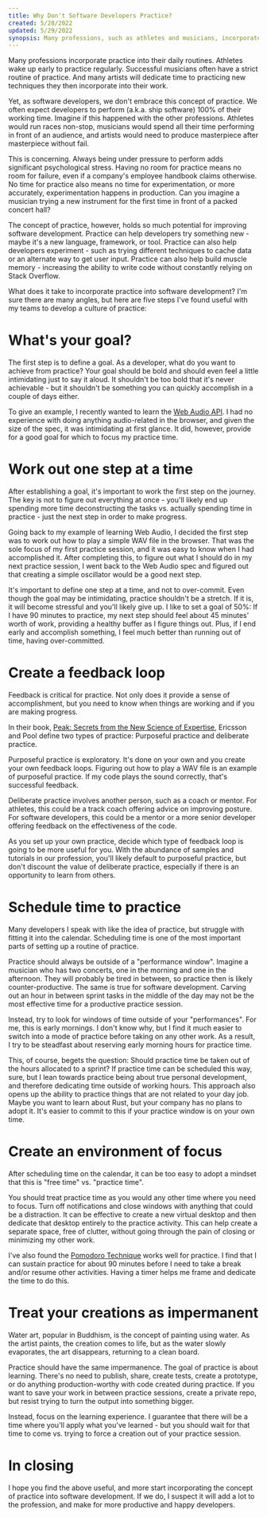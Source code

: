 ```yaml
---
title: Why Don't Software Developers Practice?
created: 5/28/2022
updated: 5/29/2022
synopsis: Many professions, such as athletes and musicians, incorporate practice into their daily routines, but software development is an exception to the rule. In this article, I explore why this is concerning and offer five steps for introducing practice into the profession.
---
```

Many professions incorporate practice into their daily routines. Athletes wake up early to practice regularly. Successful musicians often have a strict routine of practice. And many artists will dedicate time to practicing new techniques they then incorporate into their work.

Yet, as software developers, we don't embrace this concept of practice. We often expect developers to perform (a.k.a. ship software) 100% of their working time. Imagine if this happened with the other professions. Athletes would run races non-stop, musicians would spend all their time performing in front of an audience, and artists would need to produce masterpiece after masterpiece without fail.

This is concerning. Always being under pressure to perform adds significant psychological stress. Having no room for practice means no room for failure, even if a company's employee handbook claims otherwise. No time for practice also means no time for experimentation, or more accurately, experimentation happens in production. Can you imagine a musician trying a new instrument for the first time in front of a packed concert hall?

The concept of practice, however, holds so much potential for improving software development. Practice can help developers try something new - maybe it's a new language, framework, or tool. Practice can also help developers experiment - such as trying different techniques to cache data or an alternate way to get user input. Practice can also help build muscle memory - increasing the ability to write code without constantly relying on Stack Overflow.

What does it take to incorporate practice into software development? I'm sure there are many angles, but here are five steps I've found useful with my teams to develop a culture of practice:

# What's your goal?

The first step is to define a goal. As a developer, what do you want to achieve from practice? Your goal should be bold and should even feel a little intimidating just to say it aloud. It shouldn't be too bold that it's never achievable - but it shouldn't be something you can quickly accomplish in a couple of days either.

To give an example, I recently wanted to learn the [Web Audio API](https://developer.mozilla.org/en-US/docs/Web/API/Web_Audio_API). I had no experience with doing anything audio-related in the browser, and given the size of the spec, it was intimidating at first glance. It did, however, provide for a good goal for which to focus my practice time.

# Work out one step at a time

After establishing a goal, it's important to work the first step on the journey. The key is not to figure out everything at once - you'll likely end up spending more time deconstructing the tasks vs. actually spending time in practice - just the next step in order to make progress. 

Going back to my example of learning Web Audio, I decided the first step was to work out how to play a simple WAV file in the browser. That was the sole focus of my first practice session, and it was easy to know when I had accomplished it. After completing this, to figure out what I should do in my next practice session, I went back to the Web Audio spec and figured out that creating a simple oscillator would be a good next step.

It's important to define one step at a time, and not to over-commit. Even though the goal may be intimidating, practice shouldn't be a stretch. If it is, it will become stressful and you'll likely give up. I like to set a goal of 50%: If I have 90 minutes to practice, my next step should feel about 45 minutes’ worth of work, providing a healthy buffer as I figure things out. Plus, if I end early and accomplish something, I feel much better than running out of time, having over-committed.

# Create a feedback loop

Feedback is critical for practice. Not only does it provide a sense of accomplishment, but you need to know when things are working and if you are making progress.

In their book, [Peak: Secrets from the New Science of Expertise](https://www.amazon.com/Peak-Secrets-New-Science-Expertise-ebook/dp/B011H56MKS), Ericsson and Pool define two types of practice: Purposeful practice and deliberate practice.

Purposeful practice is exploratory. It's done on your own and you create your own feedback loops. Figuring out how to play a WAV file is an example of purposeful practice. If my code plays the sound correctly, that's successful feedback.

Deliberate practice involves another person, such as a coach or mentor. For athletes, this could be a track coach offering advice on improving posture. For software developers, this could be a mentor or a more senior developer offering feedback on the effectiveness of the code.

As you set up your own practice, decide which type of feedback loop is going to be more useful for you. With the abundance of samples and tutorials in our profession, you'll likely default to purposeful practice, but don't discount the value of deliberate practice, especially if there is an opportunity to learn from others.

# Schedule time to practice

Many developers I speak with like the idea of practice, but struggle with fitting it into the calendar. Scheduling time is one of the most important parts of setting up a routine of practice.

Practice should always be outside of a "performance window". Imagine a musician who has two concerts, one in the morning and one in the afternoon. They will probably be tired in between, so practice then is likely counter-productive. The same is true for software development. Carving out an hour in between sprint tasks in the middle of the day may not be the most effective time for a productive practice session. 

Instead, try to look for windows of time outside of your "performances". For me, this is early mornings. I don't know why, but I find it much easier to switch into a mode of practice before taking on any other work. As a result, I try to be steadfast about reserving early morning hours for practice time.

This, of course, begets the question: Should practice time be taken out of the hours allocated to a sprint? If practice time can be scheduled this way, sure, but I lean towards practice being about true personal development, and therefore dedicating time outside of working hours. This approach also opens up the ability to practice things that are not related to your day job. Maybe you want to learn about Rust, but your company has no plans to adopt it. It's easier to commit to this if your practice window is on your own time.

# Create an environment of focus

After scheduling time on the calendar, it can be too easy to adopt a mindset that this is "free time" vs. "practice time".

You should treat practice time as you would any other time where you need to focus. Turn off notifications and close windows with anything that could be a distraction. It can be effective to create a new virtual desktop and then dedicate that desktop entirely to the practice activity. This can help create a separate space, free of clutter, without going through the pain of closing or minimizing my other work.

I've also found the [Pomodoro Technique](https://en.wikipedia.org/wiki/Pomodoro_Technique) works well for practice. I find that I can sustain practice for about 90 minutes before I need to take a break and/or resume other activities. Having a timer helps me frame and dedicate the time to do this.

# Treat your creations as impermanent

Water art, popular in Buddhism, is the concept of painting using water. As the artist paints, the creation comes to life, but as the water slowly evaporates, the art disappears, returning to a clean board.

Practice should have the same impermanence. The goal of practice is about learning. There's no need to publish, share, create tests, create a prototype, or do anything production-worthy with code created during practice. If you want to save your work in between practice sessions, create a private repo, but resist trying to turn the output into something bigger.

Instead, focus on the learning experience. I guarantee that there will be a time where you'll apply what you've learned - but you should wait for that time to come vs. trying to force a creation out of your practice session.

# In closing

I hope you find the above useful, and more start incorporating the concept of practice into software development. If we do, I suspect it will add a lot to the profession, and make for more productive and happy developers.

